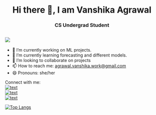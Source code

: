 <h1 align="center">Hi there 👋, I am Vanshika Agrawal</h1>
<h3 align="center">CS Undergrad Student</h3>                            
                                           
## ![](https://komarev.com/ghpvc/?username=your-github-AgrVanshika&color=green)
- 🔭 I’m currently working on ML projects.
- 🌱 I’m currently learning forecasting and different models.
- 👯 I’m looking to collaborate on projects
- 📫 How to reach me: agrawal.vanshika.work@gmail.com
- 😄 Pronouns: she/her

Connect with me: <br />
[![text](https://img.shields.io/badge/LinkedIn-0077B5?style=for-the-badge&logo=linkedin&logoColor=white)](https://www.linkedin.com/in/agrawal-vanshika/) <br />
[![text](https://img.shields.io/badge/Instagram-E4405F?style=for-the-badge&logo=instagram&logoColor=white)](https://instagram.com/agr.vanshika07) <br />
[![text](https://img.shields.io/badge/Twitter-1DA1F2?style=for-the-badge&logo=twitter&logoColor=white)](https://twitter.com/agrvanshika07)


[![Top Langs](https://github-readme-stats.vercel.app/api/top-langs/?username=AgrVanshika&layout=compact)](https://github.com/AgrVanshika/github-readme-stats)
<!--
![Vanshika's GitHub stats](https://github-readme-stats.vercel.app/api?username=AgrVanshika&theme=dracula&show_icons=true)

[![Top Langs](https://github-readme-stats.vercel.app/api/top-langs/?username=AgrVanshika&layout=compact)](https://github.com/AgrVanshika/github-readme-stats)
--!>
